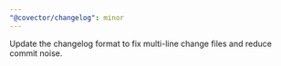 ```yaml
---
"@covector/changelog": minor
---
```


Update the changelog format to fix multi-line change files and reduce commit noise. 